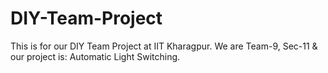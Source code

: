 # DIY-Team-Project
This is for our DIY Team Project at IIT Kharagpur. We are Team-9, Sec-11 &amp; our project is: Automatic Light Switching.
